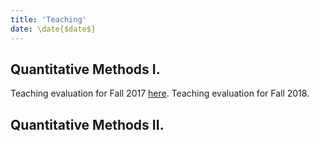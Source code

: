 ```yaml
---
title: 'Teaching'
date: \date{$date$}
---
```


## Quantitative Methods I. 
Teaching evaluation for Fall 2017 [here](../files/qm1-eval-fa17.pdf "PDF").
Teaching evaluation for Fall 2018.

## Quantitative Methods II. 


